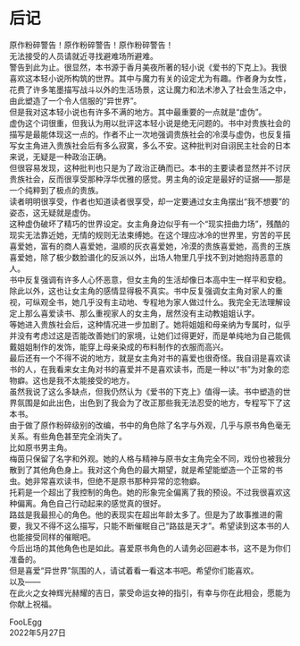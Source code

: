 # 后记
原作粉碎警告！原作粉碎警告！原作粉碎警告！  
无法接受的人员请就近寻找避难场所避难。  
警告到此为止。很显然，本书源于香月美夜所著的轻小说《爱书的下克上》。我很喜欢这本轻小说所构筑的世界。其中与魔力有关的设定尤为有趣。作者身为女性，花费了许多笔墨描写战斗以外的生活场景，这让魔力和法术渗入了社会生活之中，由此塑造了一个令人信服的“异世界”。  
但是我对这本轻小说也有许多不满的地方。其中最重要的一点就是“虚伪”。  
虚伪这个词很重，但我认为用以批评这本轻小说是绝无问题的。书中对贵族社会的描写是最能体现这一点的。作者不止一次地强调贵族社会的冷漠与虚伪，也反复描写女主角进入贵族社会后有多么寂寞，多么不安。这种批判对自诩民主社会的日本来说，无疑是一种政治正确。  
但很容易发现，这种批判也只是为了政治正确而已。本书的主要读者显然并不讨厌贵族社会，反而很享受那种浮华优雅的感觉。男主角的设定是最好的证据——那是一个纯粹到了极点的贵族。  
读者明明很享受，作者也知道读者很享受，却一定要通过女主角摆出“我不想要”的姿态，这无疑就是虚伪。  
这种虚伪破坏了精巧的世界设定。女主角身边似乎有一个“现实扭曲力场”，残酷的现实无法靠近她，无情的规则无法束缚她。在这个理应冰冷的世界里，穷苦的平民喜爱她，富有的商人喜爱她，温顺的灰衣喜爱她，冷漠的贵族喜爱她，高贵的王族喜爱她，除了极少数脸谱化的反派以外，出场人物里几乎找不到对她抱持恶意的人。  
书中反复强调有许多人心怀恶意，但女主角的生活却像日本高中生一样平和安稳。  
除此以外，这也让女主角的感情显得极不真实。书中反复强调女主角对家人的重视，可纵观全书，她几乎没有主动地、专程地为家人做过什么。我完全无法理解设定上那么喜爱读书、那么重视家人的女主角，居然没有主动教姐姐认字。  
等她进入贵族社会后，这种情况进一步加剧了。她将姐姐和母亲纳为专属时，似乎并没有考虑过这是否能改善她们的家境，让她们过得更好，而是单纯地为自己能佩戴姐姐制作的发饰，能穿上母亲染成的布料制作的衣服而高兴。  
最后还有一个不得不说的地方，就是女主角对书的喜爱也很奇怪。我自诩是喜欢读书的人，在我看来女主角对书的喜爱并不是喜欢读书，而是一种以“书”为对象的恋物癖。这也是我不太能接受的地方。  
虽然我说了这么多缺点，但我仍然认为《爱书的下克上》值得一读。书中塑造的世界氛围是如此出色，出色到了我会为了改正那些我无法忍受的地方，专程写下了这本书。  
由于做了原作粉碎级别的改编，书中的角色除了名字与外观，几乎与原书角色毫无关系。有些角色甚至完全消失了。  
比如原书男主角。  
梅茵只保留了名字和外观。她的人格与精神与原书女主角完全不同，戏份也被我分散到了其他角色身上。我对这个角色的最大期望，就是希望能塑造一个正常的书虫。她非常喜欢读书，但绝不是原书那种异常的恋物癖。  
托莉是一个超出了我控制的角色。她的形象完全偏离了我的预设。不过我很喜欢这种偏离。角色自己行动起来的感觉真的很好。  
路兹是我最担心的角色。他的表现实在超出年龄太多了。但是为了故事推进的需要，我又不得不这么描写，只能不断催眠自己“路兹是天才”。希望读到这本书的人也能接受同样的催眠吧。  
今后出场的其他角色也是如此。喜爱原书角色的人请务必回避本书，这不是为你们准备的。  
但是喜爱“异世界”氛围的人，请试着看一看这本书吧。希望你们能喜欢。  
以及——  
在此火之女神辉光赫耀的吉日，蒙受命运女神的指引，有幸与你在此相会，愿能为你献上祝福。  


FooLEgg  
2022年5月27日  



